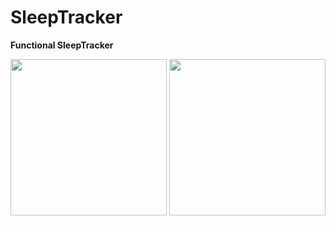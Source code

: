 # SleepTracker

**Functional SleepTracker**

<p>
  <img src="https://user-images.githubusercontent.com/55293935/140197965-c8ddcaba-e520-4e04-b3d0-692e813fd1f2.png" width="250">
  <img src="https://user-images.githubusercontent.com/55293935/140196635-fcaffe68-85b9-4e16-8e25-762076524ca1.png" width="250">
</p>

